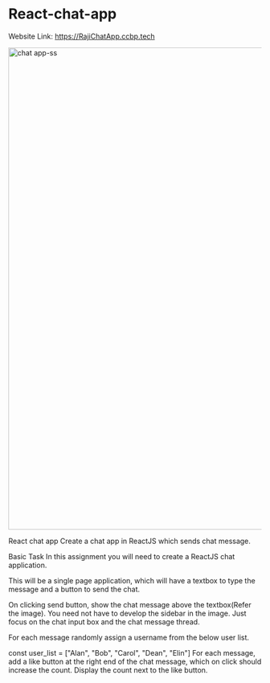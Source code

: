 # React-chat-app

Website Link: https://RajiChatApp.ccbp.tech

<img width="960" alt="chat app-ss" src="https://github.com/BOJJRAJI/React-chat-app/assets/94085980/41db4b72-b31d-4c24-a818-3d6eeeb9d44a">

React chat app
Create a chat app in ReactJS which sends chat message.

Basic Task
In this assignment you will need to create a ReactJS chat application.

This will be a single page application, which will have a textbox to type the message and a button to send the chat.

On clicking send button, show the chat message above the textbox(Refer the image). You need not have to develop the sidebar in the image. Just focus on the chat input box and the chat message thread.

For each message randomly assign a username from the below user list.

const user_list = ["Alan", "Bob", "Carol", "Dean", "Elin"]
For each message, add a like button at the right end of the chat message, which on click should increase the count. Display the count next to the like button.

